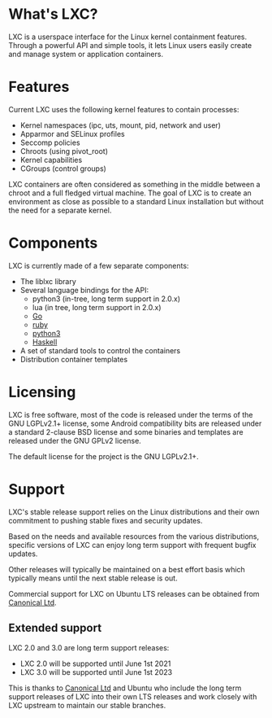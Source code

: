 # What's LXC?

LXC is a userspace interface for the Linux kernel containment features.
Through a powerful API and simple tools, it lets Linux users easily create
and manage system or application containers.

# Features
Current LXC uses the following kernel features to contain processes:

 * Kernel namespaces (ipc, uts, mount, pid, network and user)
 * Apparmor and SELinux profiles
 * Seccomp policies
 * Chroots (using pivot\_root)
 * Kernel capabilities
 * CGroups (control groups)

LXC containers are often considered as something in the middle between a chroot and
a full fledged virtual machine. The goal of LXC is to create an environment as close as possible
to a standard Linux installation but without the need for a separate kernel.

# Components
LXC is currently made of a few separate components:

 * The liblxc library
 * Several language bindings for the API:
    * python3 (in-tree, long term support in 2.0.x)
    * lua (in tree, long term support in 2.0.x)
    * [Go](https://github.com/lxc/go-lxc)
    * [ruby](https://github.com/lxc/ruby-lxc)
    * [python3](https://github.com/lxc/python3-lxc)
    * [Haskell](https://github.com/fizruk/lxc)
 * A set of standard tools to control the containers
 * Distribution container templates

# Licensing
LXC is free software, most of the code is released under the terms of the GNU LGPLv2.1+ license,
some Android compatibility bits are released under a standard 2-clause BSD license
and some binaries and templates are released under the GNU GPLv2 license.

The default license for the project is the GNU LGPLv2.1+.

# Support
LXC's stable release support relies on the Linux distributions
and their own commitment to pushing stable fixes and security updates.

Based on the needs and available resources from the various distributions,
specific versions of LXC can enjoy long term support with frequent bugfix updates.

Other releases will typically be maintained on a best effort basis which
typically means until the next stable release is out.

Commercial support for LXC on Ubuntu LTS releases can be obtained from [Canonical Ltd](http://www.canonical.com).

## Extended support
LXC 2.0 and 3.0 are long term support releases:
 - LXC 2.0 will be supported until June 1st 2021
 - LXC 3.0 will be supported until June 1st 2023

This is thanks to [Canonical Ltd](http://www.canonical.com) and Ubuntu who include
the long term support releases of LXC into their own LTS releases and work closely
with LXC upstream to maintain our stable branches.
